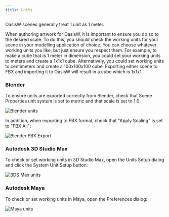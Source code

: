 ```yaml
---
title: Units
---
```


OasisW scenes generally treat 1 unit as 1 meter.

When authoring artwork for OasisW, it is important to ensure you do so to the desired scale. To do this, you should check the working units for your scene in your modelling application of choice. You can choose whatever working units you like, but just ensure you respect them. For example, to make a cube that is 1 meter in dimension, you could set your working units to meters and create a 1x1x1 cube. Alternatively, you could set working units to centimeters and create a 100x100x100 cube. Exporting either scene to FBX and importing it to OasisW will result in a cube which is 1x1x1.

### Blender

To ensure units are exported correctly from Blender, check that Scene Properties unit system is set to metric and that scale is set to 1.0:

![Blender units](/img/user-manual/assets/models/units/blender-units.png)

In addition, when exporting to FBX format, check that "Apply Scaling" is set to "FBX All":

![Blender FBX Export](/img/user-manual/assets/models/units/blender-fbx-export.png)

### Autodesk 3D Studio Max

To check or set working units in 3D Studio Max, open the Units Setup dialog and click the System Unit Setup button:

![3DS Max units](/img/user-manual/assets/models/units/max-units.png)

### Autodesk Maya

To check or set working units in Maya, open the Preferences dialog:

![Maya units](/img/user-manual/assets/models/units/maya-units.png)
